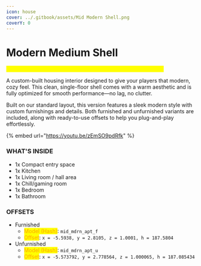 ```yaml
---
icon: house
cover: ../.gitbook/assets/Mid Modern Shell.png
coverY: 0
---
```


# Modern Medium Shell

<mark style="color:yellow;">**Furnished + Unfurnished Versions Included | Offsets Included**</mark>

A custom-built housing interior designed to give your players that modern, cozy feel. This clean, single-floor shell comes with a warm aesthetic and is fully optimized for smooth performance—no lag, no clutter.

Built on our standard layout, this version features a sleek modern style with custom furnishings and details. Both furnished and unfurnished variants are included, along with ready-to-use offsets to help you plug-and-play effortlessly.

{% embed url="https://youtu.be/zEmSO9pdRfk" %}

### WHAT'S INSIDE

* 1x Compact entry space
* 1x Kitchen
* 1x Living room / hall area
* 1x Chill/gaming room
* 1x Bedroom
* 1x Bathroom

### OFFSETS

* Furnished
  * <mark style="color:orange;">Model (Hash)</mark>: `mid_mdrn_apt_f`
  * <mark style="color:orange;">Offset</mark>: `x = -5.5938, y = 2.8105, z = 1.0001, h = 187.5804`
* Unfurnished
  * <mark style="color:orange;">Model (Hash)</mark>: `mid_mdrn_apt_u`
  * <mark style="color:orange;">Offset</mark>: `x = -5.573792, y = 2.778564, z = 1.000065, h = 187.085434`
